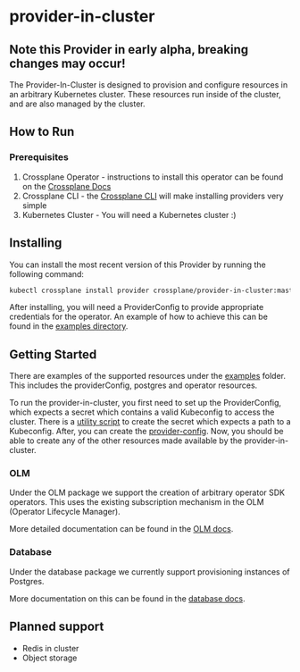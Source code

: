 # provider-in-cluster

## Note this Provider in early alpha, breaking changes may occur!

The Provider-In-Cluster is designed to provision and configure resources in an arbitrary Kubernetes cluster. These resources run inside of the cluster, and are also managed by the cluster.

## How to Run

### Prerequisites

1. Crossplane Operator - instructions to install this operator can be found on the [Crossplane Docs](https://crossplane.io/docs/v0.14/getting-started/install-configure.html)
2. Crossplane CLI - the [Crossplane CLI](https://crossplane.io/docs/v0.14/getting-started/install-configure.html#install-crossplane-cli) will make installing providers very simple
3. Kubernetes Cluster - You will need a Kubernetes cluster :)

## Installing

You can install the most recent version of this Provider by running the following command:
```bash
kubectl crossplane install provider crossplane/provider-in-cluster:master
```

After installing, you will need a ProviderConfig to provide appropriate credentials for the operator. An example of how to achieve this can be found in the [examples directory](examples/).

## Getting Started

There are examples of the supported resources under the [examples](examples/) folder. This includes the providerConfig, postgres and operator resources.

To run the provider-in-cluster, you first need to set up the ProviderConfig, which expects a secret which contains a valid Kubeconfig to access the cluster. 
There is a [utility script](examples/kubeconfig.sh) to create the secret which expects a path to a Kubeconfig. After, you can create the 
[provider-config](examples/provider-config.yaml). Now, you should be able to create any of the other resources made available by the provider-in-cluster.

### OLM

Under the OLM package we support the creation of arbitrary operator SDK operators. This uses the existing subscription mechanism in the OLM (Operator Lifecycle Manager).

More detailed documentation can be found in the [OLM docs](docs/olm.md).

### Database

Under the database package we currently support provisioning instances of Postgres.

More documentation on this can be found in the [database docs](docs/database.md).

## Planned support

- Redis in cluster
- Object storage
